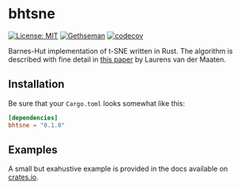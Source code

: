 # bhtsne

[![License: MIT](https://img.shields.io/badge/License-MIT-yellow.svg)](https://opensource.org/licenses/MIT)
[![Gethseman](https://circleci.com/gh/Gethseman/floydrivest.svg?style=shield)](https://app.circleci.com/pipelines/github/Gethseman/bhtsne)
[![codecov](https://codecov.io/gh/Gethseman/floydrivest/branch/master/graph/badge.svg)](https://codecov.io/gh/Gethseman/bhtnse)

Barnes-Hut implementation of t-SNE written in Rust. The algorithm is described with fine detail in [this paper](http://lvdmaaten.github.io/publications/papers/JMLR_2014.pdf) by Laurens van der Maaten.

## Installation 

Be sure that your `Cargo.toml` looks somewhat like this:
```toml
[dependencies]
bhtsne = "0.1.0"
```

## Examples

A small but exahustive example is provided in the docs available on [crates.io]((https://crates.io/crates/bhtsne)).